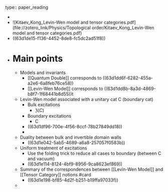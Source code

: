 type:: paper_reading

-
- ![Kitaev_Kong_Levin-Wen model and tensor categories.pdf](file://zotero_link/Physics/Topological order/Kitaev_Kong_Levin-Wen model and tensor categories.pdf)
- ((63d1de15-f136-4452-8de8-fc5dc2ad51f8))
- # Main points
	- Models and invariants
		- [[Quantum Double]] corresponds to ((63d1dd6f-6282-455a-a2e6-6a8feb76ce58))
		- [[Levin-Wen Model]] corresponds  to ((63d1dd8b-8a3d-4869-b8f7-1f68441b8d55))t
	- Levin-Wen model associated with a unitary cat C (boundary cat)
		- Bulk excitations
			- $\mathfrak Z(C)$
		- Boundary excitations
			- C
		- ((63d1df96-700e-4f56-8ccf-78b27849dd18))
		-
	- Duality between bulk and invertible domain walls
		- ((63d1e042-5ab5-4689-a6a8-257057f0583b))
	- Uniform treatment of excitations
		- Use the folding trick to reduce all cases to boundary (between C and vacuum)
		- ((63d1e114-8124-4bf9-8956-9ca8623ef869))
	- Summary of the correspondences between [[Levin-Wen Model]] and [[Tensor Category]] notions #card
		- ((63d1e198-bf85-4d2f-b251-b19ffa97033f))
	-